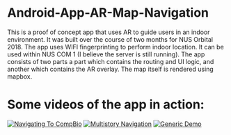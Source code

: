 # Android-App-AR-Map-Navigation

This is a proof of concept app that uses AR to guide users in an indoor environment. It was built over the course of two months for NUS Orbital 2018. 
The app uses WIFI fingerprinting to perform indoor location. It can be used within NUS COM 1 (I believe the server is still running). The app consists of two parts
a part which contains the routing and UI logic, and another which contains the AR overlay. The map itself is rendered using mapbox.

# Some videos of the app in action:
[![Navigating To  CompBio](http://img.youtube.com/vi/GQzfkelTCxQ/0.jpg)](http://www.youtube.com/watch?v=GQzfkelTCxQ)
[![Multistory Navigation](http://img.youtube.com/vi/D7Onn8yB5sA&t/0.jpg)](http://www.youtube.com/watch?v=D7Onn8yB5sA)
[![Generic Demo](http://img.youtube.com/vi/pmsJEq3TNSw/0.jpg)](http://www.youtube.com/watch?v=pmsJEq3TNSw)

